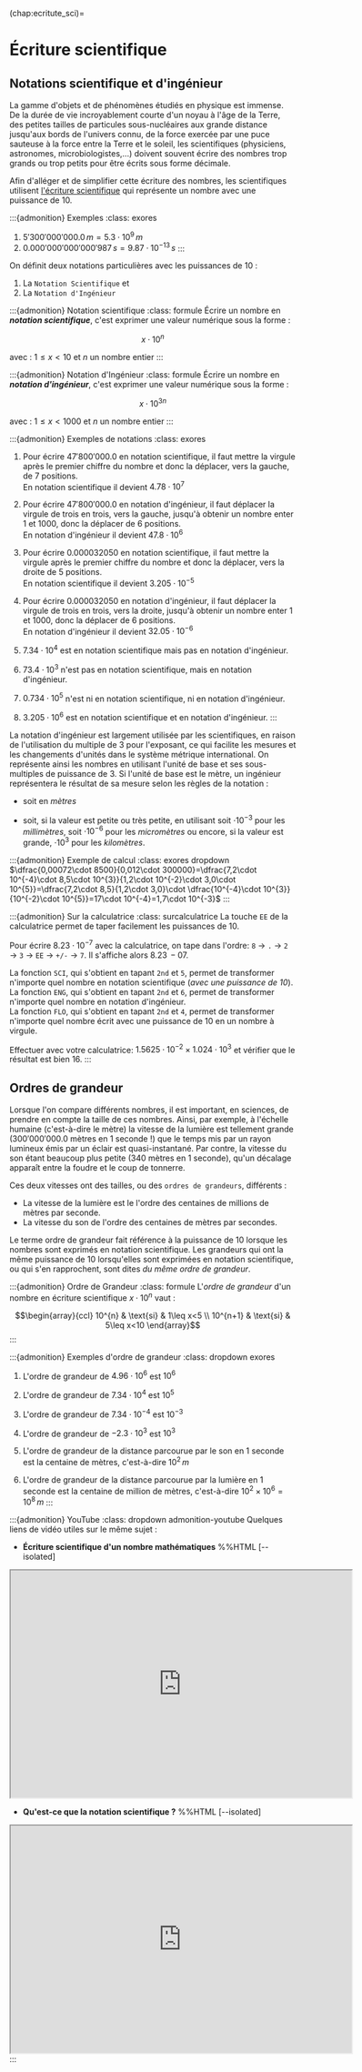 (chap:ecritute_sci)=
# Écriture scientifique
## Notations scientifique et d'ingénieur
La gamme d'objets et de phénomènes étudiés en physique est immense. De la durée de vie incroyablement courte d'un noyau à l'âge de la Terre, des petites tailles de particules sous-nucléaires aux grande distance jusqu'aux bords de l'univers connu, de la force exercée par une puce sauteuse à la force entre la Terre et le soleil, les scientifiques (physiciens, astronomes, microbiologistes,...) doivent souvent écrire des nombres trop grands ou trop petits pour être écrits sous forme décimale.
 
Afin d'alléger et de simplifier cette écriture des nombres, les scientifiques utilisent [l'écriture scientifique](https://fr.wikipedia.org/wiki/Notation_scientifique) qui représente un nombre avec une puissance de $10$.

:::{admonition} Exemples
:class: exores
1. $5'300'000'000.0\, m= 5.3\cdot 10^9\, m$
2. $0.000'000'000'000'987\, s= 9.87 \cdot 10^{-13}\, s$
:::

On définit deux notations particulières avec les puissances de $10$ :
1. La `Notation Scientifique` et
2. La `Notation d'Ingénieur`

:::{admonition} Notation scientifique
:class: formule
Écrire un nombre en ***notation scientifique***, c'est exprimer une valeur numérique sous la forme :

$$x\cdot 10^{n}$$

avec : $1\leq x< 10$ et $n$ un nombre entier
:::

:::{admonition} Notation d'Ingénieur
:class: formule
Écrire un nombre en ***notation d'ingénieur***, c'est exprimer une valeur numérique sous la forme :

$$x\cdot 10^{3n}$$

avec : $1\leq x< 1000$ et $n$ un nombre entier
:::

:::{admonition} Exemples de notations
:class: exores
1.  Pour écrire $47'800'000.0$ en notation scientifique, il faut mettre la virgule après le premier chiffre du nombre et donc la déplacer, vers la gauche, de 7 positions.\
    En notation scientifique il devient $4.78\cdot 10^{7}$

3.  Pour écrire $47'800'000.0$ en notation d'ingénieur, il faut déplacer la virgule de trois en trois, vers la gauche, jusqu'à obtenir un nombre enter 1 et 1000, donc la déplacer de 6 positions.\
    En notation d'ingénieur il devient $47.8\cdot 10^{6}$

5.  Pour écrire $0.000 032 050$ en notation scientifique, il faut mettre la virgule après le premier chiffre du nombre et donc la déplacer, vers la droite de 5 positions.\
    En notation scientifique il devient $3.205\cdot 10^{-5}$

7.  Pour écrire $0.000 032 050$ en notation d'ingénieur, il faut déplacer la virgule de trois en trois, vers la droite, jusqu'à obtenir un nombre enter 1 et 1000, donc la déplacer de 6 positions.\
    En notation d'ingénieur il devient $32.05\cdot 10^{-6}$

9.  $7.34\cdot 10^{4}$ est en notation scientifique mais pas en notation d'ingénieur.

10.  $73.4\cdot 10^{3}$ n'est pas en notation scientifique, mais en notation d'ingénieur.

11.  $0.734\cdot 10^{5}$ n'est ni en notation scientifique, ni en notation d'ingénieur.

12.  $3.205\cdot 10^{6}$ est en notation scientifique et en notation d'ingénieur.
:::

La notation d'ingénieur est largement utilisée par les scientifiques, en raison de l'utilisation du multiple de $3$ pour l'exposant, ce qui facilite les mesures et les changements d'unités dans le système métrique international. On représente ainsi les nombres en utilisant l'unité de base et ses sous-multiples de puissance de $3$. Si l'unité de base est le mètre, un ingénieur représentera le résultat de sa mesure selon les règles de la notation :

- soit en *mètres*

- soit, si la valeur est petite ou très petite, en utilisant soit $\cdot 10^{-3}$ pour les *millimètres*, soit $\cdot 10^{-6}$ pour les *micromètres* ou encore, si la valeur est grande, $\cdot 10^{3}$ pour les *kilomètres*.

:::{admonition} Exemple de calcul
:class: exores dropdown
$\dfrac{0,00072\cdot 8500}{0,012\cdot 300000}=\dfrac{7,2\cdot 10^{-4}\cdot 8,5\cdot 10^{3}}{1,2\cdot 10^{-2}\cdot 3,0\cdot 10^{5}}=\dfrac{7,2\cdot 8,5}{1,2\cdot 3,0}\cdot \dfrac{10^{-4}\cdot 10^{3}}{10^{-2}\cdot 10^{5}}=17\cdot 10^{-4}=1,7\cdot 10^{-3}$
:::

:::{admonition} Sur la calculatrice
:class: surcalculatrice
La touche `EE` de la calculatrice permet de taper facilement les puissances de $10$.

Pour écrire $8.23\cdot 10^{-7}$ avec la calculatrice, on tape dans l'ordre: `8` $\rightarrow$ `.` $\rightarrow$ `2` $\rightarrow$ `3` $\rightarrow$ `EE` $\rightarrow$ `+/-` $\rightarrow$ `7`. Il s'affiche alors $8.23\,-07$.

La fonction `SCI`, qui s'obtient en tapant `2nd` et `5`, permet de transformer n'importe quel nombre en notation scientifique (*avec une puissance de $10$*).\
La fonction `ENG`, qui s'obtient en tapant `2nd` et `6`, permet de transformer n'importe quel nombre en notation d'ingénieur.\
La fonction `FLO`, qui s'obtient en tapant `2nd` et `4`, permet de transformer n'importe quel nombre écrit avec une puissance de $10$ en un nombre à virgule.

Effectuer avec votre calculatrice: $1.5625\cdot 10^{-2} \times 1.024\cdot 10^{3}$ et vérifier que le résultat est bien $16$.
:::

## Ordres de grandeur

Lorsque l'on compare différents nombres, il est important, en sciences, de prendre en compte la taille de ces nombres. Ainsi, par exemple, à l'échelle humaine (c'est-à-dire le mètre) la vitesse de la lumière est tellement grande ($300'000'000.0$ mètres en 1 seconde !) que le temps mis par un rayon lumineux émis par un éclair est quasi-instantané. Par contre, la vitesse du son étant beaucoup plus petite ($340$ mètres en 1 seconde), qu'un décalage apparaît entre la foudre et le coup de tonnerre.

Ces deux vitesses ont des tailles, ou des `ordres de grandeurs`, différents :
- La vitesse de la lumière est le l'ordre des centaines de millions de mètres par seconde.
- La vitesse du son de l'ordre des centaines de mètres par secondes.

Le terme ordre de grandeur fait référence à la puissance de $10$ lorsque les nombres sont exprimés en notation scientifique. Les grandeurs qui ont la même puissance de $10$ lorsqu'elles sont exprimées en notation scientifique, ou qui s'en rapprochent, sont dites *du même ordre de grandeur*.

:::{admonition} Ordre de Grandeur
:class: formule
L'*ordre de grandeur* d'un nombre en écriture scientifique $x\cdot 10^{n}$ vaut :

$$\begin{array}{ccl}
10^{n} & \text{si} & 1\leq x<5 \\
10^{n+1} & \text{si} & 5\leq x<10
 \end{array}$$
:::

:::{admonition} Exemples d'ordre de grandeur
:class: dropdown exores
1.  L'ordre de grandeur de $4.96\cdot 10^{6}$ est $10^{6}$

2.  L'ordre de grandeur de $7.34\cdot 10^{4}$ est $10^{5}$

3.  L'ordre de grandeur de $7.34\cdot 10^{-4}$ est $10^{-3}$

4.  L'ordre de grandeur de $-2.3\cdot 10^{3}$ est $10^{3}$

5.  L'ordre de grandeur de la distance parcourue par le son en 1 seconde est la centaine de mètres, c'est-à-dire $10^{2}\, m$

6.  L'ordre de grandeur de la distance parcourue par la lumière en 1 seconde est la centaine de million de mètres, c'est-à-dire
    $10^{2}\times 10^{6}=10^{8}\, m$
:::

:::{admonition} YouTube
:class: dropdown admonition-youtube
Quelques liens de vidéo utiles sur le même sujet :
- **Écriture scientifique d'un nombre mathématiques**
%%HTML [--isolated]
<div align="center">
 <iframe width="600" height="400" src="https://www.youtube.com/embed/WvMgAdWhUf4" allowfullscreen></iframe>
</div>

- **Qu'est-ce que la notation scientifique ?**
%%HTML [--isolated]
<div align="center">
 <iframe width="600" height="400" src="https://www.youtube.com/embed/bslmbDIO704" allowfullscreen></iframe>
</div>
:::
